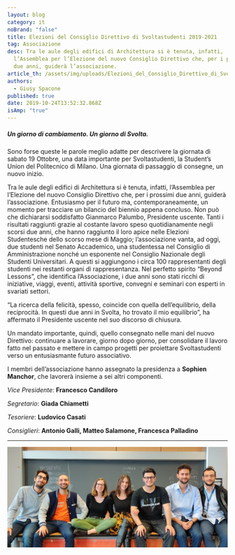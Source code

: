 ```yaml
---
layout: blog
category: it
noBrand: "false"
title: Elezioni del Consiglio Direttivo di Svoltastudenti 2019-2021
tag: Associazione
desc: Tra le aule degli edifici di Architettura si è tenuta, infatti,
  l’Assemblea per l’Elezione del nuovo Consiglio Direttivo che, per i prossimi
  due anni, guiderà l’associazione.
article_th: /assets/img/uploads/Elezioni_del_Consiglio_Direttivo_di_Svoltastudenti_2019-2021.jpg
authors:
  - Giusy Spacone
published: true
date: 2019-10-24T13:52:32.868Z
isAmp: "true"
---
```

##### Un giorno di cambiamento. Un giorno di Svolta.

Sono forse queste le parole meglio adatte per descrivere la giornata di sabato 19 Ottobre, una data importante per Svoltastudenti, la Student’s Union del Politecnico di Milano. Una giornata di passaggio di consegne, un nuovo inizio.

Tra le aule degli edifici di Architettura si è tenuta, infatti, l’Assemblea per l’Elezione del nuovo Consiglio Direttivo che, per i prossimi due anni, guiderà l’associazione. Entusiasmo per il futuro ma, contemporaneamente, un momento per tracciare un bilancio del biennio appena concluso. Non può che dichiararsi soddisfatto Gianmarco Palumbo, Presidente uscente. Tanti i risultati raggiunti grazie al costante lavoro speso quotidianamente negli scorsi due anni, che hanno raggiunto il loro apice nelle Elezioni Studentesche dello scorso mese di Maggio; l’associazione vanta, ad oggi, due studenti nel Senato Accademico, una studentessa nel Consiglio di Amministrazione nonché un esponente nel Consiglio Nazionale degli Studenti Universitari. A questi si aggiungono i circa 100 rappresentanti degli studenti nei restanti organi di rappresentanza. Nel perfetto spirito “Beyond Lessons”, che identifica l’Associazione, i due anni sono stati ricchi di iniziative, viaggi, eventi, attività sportive, convegni e seminari con esperti in svariati settori. 

“La ricerca della felicità, spesso, coincide con quella dell’equilibrio, della reciprocità. In questi due anni in Svolta, ho trovato il mio equilibrio”, ha affermato il Presidente uscente nel suo discorso di chiusura.

Un mandato importante, quindi, quello consegnato nelle mani del nuovo Direttivo: continuare a lavorare, giorno dopo giorno, per consolidare il lavoro fatto nel passato e mettere in campo progetti per proiettare Svoltastudenti verso un entusiasmante futuro associativo.

I membri dell’associazione hanno assegnato la presidenza a **Sophien Manchor**, che lavorerà insieme a sei altri componenti.  

*Vice Presidente*: **Francesco Candiloro** 

*Segretario*: **Giada Chiametti** 

*Tesoriere*: **Ludovico Casati** 

*Consiglieri*: **Antonio Galli, Matteo Salamone, Francesca Palladino**

- - -

![foto dei nuovi membri al Consiglio del Direttivo di Svoltastudenti](/assets/img/uploads/direttivo.jpeg "nuovi membri al Consiglio del Direttivo di Svoltastudenti")